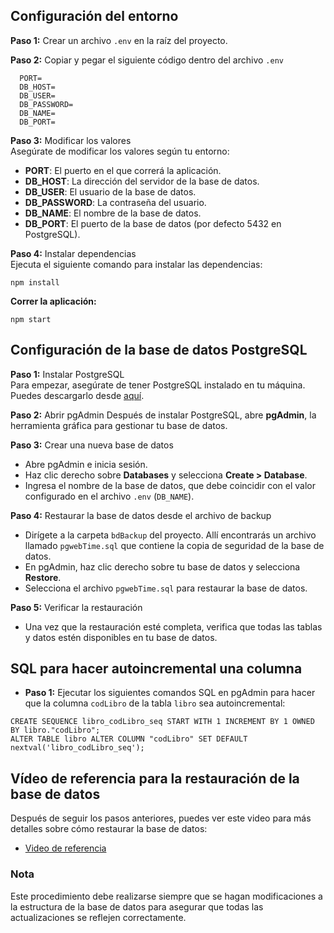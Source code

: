 ## Configuración del entorno

**Paso 1:** Crear un archivo `.env` en la raíz del proyecto.

**Paso 2:** Copiar y pegar el siguiente código dentro del archivo `.env`

```
  PORT=
  DB_HOST=
  DB_USER=
  DB_PASSWORD=
  DB_NAME=
  DB_PORT=
```

**Paso 3:** Modificar los valores  
Asegúrate de modificar los valores según tu entorno:

- **PORT**: El puerto en el que correrá la aplicación.  
- **DB_HOST**: La dirección del servidor de la base de datos.  
- **DB_USER**: El usuario de la base de datos.  
- **DB_PASSWORD**: La contraseña del usuario.  
- **DB_NAME**: El nombre de la base de datos.  
- **DB_PORT**: El puerto de la base de datos (por defecto 5432 en PostgreSQL).

**Paso 4:** Instalar dependencias  
Ejecuta el siguiente comando para instalar las dependencias:

```
npm install
```

**Correr la aplicación:**

```
npm start
```

## Configuración de la base de datos PostgreSQL

**Paso 1:** Instalar PostgreSQL  
Para empezar, asegúrate de tener PostgreSQL instalado en tu máquina. Puedes descargarlo desde [aquí](https://www.postgresql.org/download/).

**Paso 2:** Abrir pgAdmin 
Después de instalar PostgreSQL, abre **pgAdmin**, la herramienta gráfica para gestionar tu base de datos.

**Paso 3:** Crear una nueva base de datos  
- Abre pgAdmin e inicia sesión.  
- Haz clic derecho sobre **Databases** y selecciona **Create > Database**.  
- Ingresa el nombre de la base de datos, que debe coincidir con el valor configurado en el archivo `.env` (`DB_NAME`).

**Paso 4:** Restaurar la base de datos desde el archivo de backup  
- Dirígete a la carpeta `bdBackup` del proyecto. Allí encontrarás un archivo llamado `pgwebTime.sql` que contiene la copia de seguridad de la base de datos.  
- En pgAdmin, haz clic derecho sobre tu base de datos y selecciona **Restore**.  
- Selecciona el archivo `pgwebTime.sql` para restaurar la base de datos.

**Paso 5:** Verificar la restauración  
- Una vez que la restauración esté completa, verifica que todas las tablas y datos estén disponibles en tu base de datos.

## SQL para hacer autoincremental una columna

- **Paso 1:** Ejecutar los siguientes comandos SQL en pgAdmin para hacer que la columna `codLibro` de la tabla `libro` sea autoincremental:

```
CREATE SEQUENCE libro_codLibro_seq START WITH 1 INCREMENT BY 1 OWNED BY libro."codLibro";
ALTER TABLE libro ALTER COLUMN "codLibro" SET DEFAULT nextval('libro_codLibro_seq');
```

## Vídeo de referencia para la restauración de la base de datos

Después de seguir los pasos anteriores, puedes ver este video para más detalles sobre cómo restaurar la base de datos:  
- [Video de referencia](https://www.youtube.com/watch?v=icEvkyIXqug)

### Nota
Este procedimiento debe realizarse siempre que se hagan modificaciones a la estructura de la base de datos para asegurar que todas las actualizaciones se reflejen correctamente.
